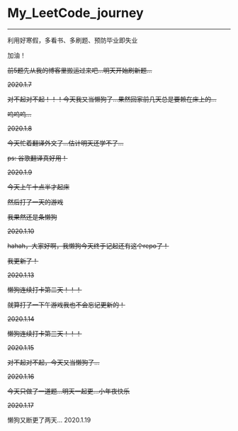# My_LeetCode_journey
---
利用好寒假，多看书、多刷题、预防毕业即失业

加油！

~~前5题先从我的博客里搬运过来吧...明天开始刷新题...~~

~~2020.1.7~~

~~对不起对不起！！！今天我又当懒狗了...果然回家前几天总是要赖在床上的...~~

~~呜呜呜...~~

~~2020.1.8~~

~~今天忙着翻译外文了...估计明天还学不了...~~

~~ps: 谷歌翻译真好用！~~

~~2020.1.9~~

~~今天上午十点半才起床~~

~~然后打了一天的游戏~~

~~我果然还是条懒狗~~

~~2020.1.10~~

~~hahah，大家好啊，我懒狗今天终于记起还有这个repo了！~~

~~我更新了！~~

~~2020.1.13~~

~~懒狗连续打卡第二天！！！~~

~~就算打了一下午游戏我也不会忘记更新的！~~

~~2020.1.14~~

~~懒狗连续打卡第三天！！！~~

~~2020.1.15~~

~~对不起对不起，今天又当懒狗了...~~

~~2020.1.16~~

~~今天只做了一道题...明天一起更...小年夜快乐~~

~~2020.1.17~~

懒狗又断更了两天...
2020.1.19







